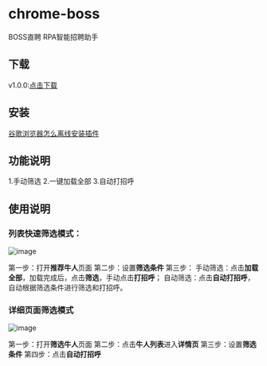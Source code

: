 # chrome-boss
BOSS直聘 RPA智能招聘助手
## 下载
v1.0.0:[点击下载](https://github.com/browserplugin/rpa-boss/releases/download/1.0.0/rpa-boss-chrome-extension_v1.0.0.zip)
## 安装
[谷歌浏览器怎么离线安装插件](https://jingyan.baidu.com/article/d169e186966d14026711d85a.html)
## 功能说明
1.手动筛选
2.一键加载全部
3.自动打招呼
## 使用说明
### 列表快速筛选模式：
![image](https://raw.githubusercontent.com/browserplugin/rpa-boss/main/images/introduction_1.png)

第一步：打开**推荐牛人**页面
第二步：设置**筛选条件**
第三步：
  手动筛选：点击**加载全部**，加载完成后，点击**筛选**，手动点击**打招呼**；
  自动筛选：点击**自动打招呼**，自动根据筛选条件进行筛选和打招呼。
### 详细页面筛选模式
![image](https://raw.githubusercontent.com/browserplugin/rpa-boss/main/images/introduction_2.png)

第一步：打开**筛选牛人**页面
第二步：点击**牛人列表**进入**详情页**
第三步：设置**筛选条件**
第四步：点击**自动打招呼**
